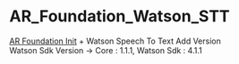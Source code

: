 # AR_Foundation_Watson_STT
 [AR Foundation Init](https://github.com/Yunseongpyo/AR_Foundation_Init) + Watson Speech To Text Add Version  
 Watson Sdk Version -> Core : 1.1.1, Watson Sdk : 4.1.1
 
